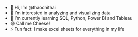 - 👋 Hi, I’m @thaochithai
- 👀 I’m interested in analyzing and visualizing data
- 🌱 I’m currently learning SQL, Python, Power BI and Tableau
- 😄 Call me Cheese!
- ⚡ Fun fact: I make excel sheets for everything in my life

<!---
thaochithai/thaochithai is a ✨ special ✨ repository because its `README.md` (this file) appears on your GitHub profile.
You can click the Preview link to take a look at your changes.
--->
